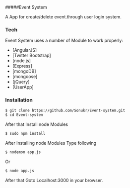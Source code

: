 #####Event System

A App for create/delete event.through user login system.


### Tech

Event System uses a number of Module to work properly:

* [AngularJS] 
* [Twitter Bootstrap] 
* [node.js] 
* [Express] 
* [mongoDB]
* [mongoose] 
* [jQuery] 
* [UserApp]

### Installation
```sh
$ git clone https://github.com/Sonukr/Event-system.git 
$ cd Event-system
```
After that Install node Modules
```sh
$ sudo npm install
```
After Installing  node Modules Type following
```sh
$ nodemon app.js
```
Or
```sh
$ node app.js
```
After that Goto Localhost:3000 in your browser.
